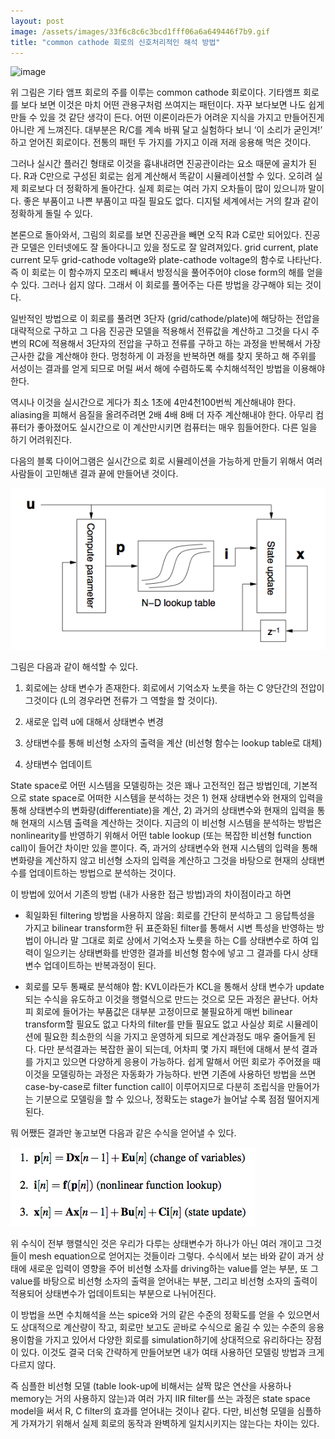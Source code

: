 ```yaml
---
layout: post
image: /assets/images/33f6c8c6c3bcd1fff06a6a649446f7b9.gif
title: "common cathode 회로의 신호처리적인 해석 방법"
---
```





![image](/assets/images/33f6c8c6c3bcd1fff06a6a649446f7b9.gif)







위 그림은 기타 앰프 회로의 주를 이루는 common cathode 회로이다. 기타앰프 회로를 보다 보면 이것은 마치 어떤 관용구처럼 쓰여지는 패턴이다. 자꾸 보다보면 나도 쉽게 만들 수 있을 것 같단 생각이 든다. 어떤 이론이라든가 어려운 지식을 가지고 만들어진게 아니란 게 느껴진다. 대부분은 R/C를 계속 바꿔 달고 실험하다 보니 ‘이 소리가 굳인겨!’ 하고 얻어진 회로이다. 전통의 패턴 두 가지를 가지고 이래 저래 응용해 먹은 것이다.




그러나 실시간 플러긴 형태로 이것을 흉내내려면 진공관이라는 요소 때문에 골치가 된다. R과 C만으로 구성된 회로는 쉽게 계산해서 똑같이 시뮬레이션할 수 있다. 오히려 실제 회로보다 더 정확하게 돌아간다. 실제 회로는 여러 가지 오차들이 많이 있으니까 말이다. 좋은 부품이고 나쁜 부품이고 따질 필요도 없다. 디지털 세계에서는 거의 칼과 같이 정확하게 돌릴 수 있다.




본론으로 돌아와서, 그림의 회로를 보면 진공관을 빼면 오직 R과 C로만 되어있다. 진공관 모델은 인터넷에도 잘 돌아다니고 있을 정도로 잘 알려져있다. grid current, plate current 모두 grid-cathode voltage와 plate-cathode voltage의 함수로 나타난다. 즉 이 회로는 이 함수까지 모조리 빼내서 방정식을 풀어주어야 close form의 해를 얻을 수 있다. 그러나 쉽지 않다. 그래서 이 회로를 풀어주는 다른 방법을 강구해야 되는 것이다.




일반적인 방법으로 이 회로를 풀려면 3단자 (grid/cathode/plate)에 해당하는 전압을 대략적으로 구하고 그 다음 진공관 모델을 적용해서 전류값을 계산하고 그것을 다시 주변의 RC에 적용해서 3단자의 전압을 구하고 전류를 구하고 하는 과정을 반복해서 가장 근사한 값을 계산해야 한다. 멍청하게 이 과정을 반복하면 해를 찾지 못하고 해 주위를 서성이는 결과를 얻게 되므로 머릴 써서 해에 수렴하도록 수치해석적인 방법을 이용해야 한다.




역시나 이것을 실시간으로 게다가 최소 1초에 4만4천100번씩 계산해내야 한다. aliasing을 피해서 음질을 올려주려면 2배 4배 8배 더 자주 계산해내야 한다. 아무리 컴퓨터가 좋아졌어도 실시간으로 이 계산만시키면 컴퓨터는 매우 힘들어한다. 다른 일을 하기 어려워진다.




다음의 블록 다이어그램은 실시간으로 회로 시뮬레이션을 가능하게 만들기 위해서 여러 사람들이 고민해낸 결과 끝에 만들어낸 것이다.



![image](/assets/images/8b261fe7e84b2c338ebb681db828a9e0.png)







그림은 다음과 같이 해석할 수 있다.




1) 회로에는 상태 변수가 존재한다. 회로에서 기억소자 노릇을 하는 C 양단간의 전압이 그것이다 (L의 경우라면 전류가 그 역할을 할 것이다). 

2) 새로운 입력 u에 대해서 상태변수 변경

3) 상태변수를 통해 비선형 소자의 출력을 계산 (비선형 함수는 lookup table로 대체)

4) 상태변수 업데이트




State space로 어떤 시스템을 모델링하는 것은 꽤나 고전적인 접근 방법인데, 기본적으로 state space로 어떠한 시스템을 분석하는 것은 1) 현재 상태변수와 현재의 입력을 통해 상태변수의 변화량(differentiate)을 계산, 2) 과거의 상태변수와 현재의 입력을 통해 현재의 시스템 출력을 계산하는 것이다. 지금의 이 비선형 시스템을 분석하는 방법은 nonlinearity를 반영하기 위해서 어떤 table lookup (또는 복잡한 비선형 function call)이 들어간 차이만 있을 뿐이다. 즉, 과거의 상태변수와 현재 시스템의 입력을 통해 변화량을 계산하지 않고 비선형 소자의 입력을 계산하고 그것을 바탕으로 현재의 상태변수를 업데이트하는 방법으로 분석하는 것이다.




이 방법에 있어서 기존의 방법 (내가 사용한 접근 방법)과의 차이점이라고 하면 




- 획일화된 filtering 방법을 사용하지 않음: 회로를 간단히 분석하고 그 응답특성을 가지고 bilinear transform한 뒤 표준화된 filter를 통해서 시변 특성을 반영하는 방법이 아니라 말 그대로 회로 상에서 기억소자 노릇을 하는 C를 상태변수로 하여 입력이 일으키는 상태변화를 반영한 결과를 비선형 함수에 넣고 그 결과를 다시 상태변수 업데이트하는 반복과정이 된다.

- 회로를 모두 통째로 분석해야 함: KVL이라든가 KCL을 통해서 상태 변수가 update되는 수식을 유도하고 이것을 행렬식으로 만드는 것으로 모든 과정은 끝난다. 어차피 회로에 들어가는 부품값은 대부분 고정이므로 불필요하게 매번 bilinear transform할 필요도 없고 다차의 filter를 만들 필요도 없고 사실상 회로 시뮬레이션에 필요한 최소한의 식을 가지고 운영하게 되므로 계산과정도 매우 줄어들게 된다. 다만 분석결과는 복잡한 꼴이 되는데, 어차피 몇 가지 패턴에 대해서 분석 결과를 가지고 있으면 다양하게 응용이 가능하다. 쉽게 말해서 어떤 회로가 주어졌을 때 이것을 모델링하는 과정은 자동화가 가능하다. 반면 기존에 사용하던 방법을 쓰면 case-by-case로 filter function call이 이루어지므로 다분히 조립식을 만들어가는 기분으로 모델링을 할 수 있으나, 정확도는 stage가 늘어날 수록 점점 떨어지게 된다.




뭐 어쨌든 결과만 놓고보면 다음과 같은 수식을 얻어낼 수 있다.






![image](/assets/images/806de55a6a261d0a6a03ada0671f1a5f.png)




위 수식이 전부 행렬식인 것은 우리가 다루는 상태변수가 하나가 아닌 여러 개이고 그것들이 mesh equation으로 얻어지는 것들이라 그렇다. 수식에서 보는 바와 같이 과거 상태에 새로운 입력이 영향을 주어 비선형 소자를 driving하는 value를 얻는 부분, 또 그 value를 바탕으로 비선형 소자의 출력을 얻어내는 부분, 그리고 비선형 소자의 출력이 적용되어 상태변수가 업데이트되는 부분으로 나뉘어진다.




이 방법을 쓰면 수치해석을 쓰는 spice와 거의 같은 수준의 정확도를 얻을 수 있으면서도 상대적으로 계산량이 작고, 회로만 보고도 곧바로 수식으로 옮길 수 있는 수준의 응용 용이함을 가지고 있어서 다양한 회로를 simulation하기에 상대적으로 유리하다는 장점이 있다. 이것도 결국 더욱 간략하게 만들어보면 내가 여태 사용하던 모델링 방법과 크게 다르지 않다.




즉 심플한 비선형 모델 (table look-up에 비해서는 살짝 많은 연산을 사용하나 memory는 거의 사용하지 않는)과 여러 가지 IIR filter를 쓰는 과정은 state space model을 써서 R, C filter의 효과를 얻어내는 것이나 같다. 다만, 비선형 모델을 심플하게 가져가기 위해서 실제 회로의 동작과 완벽하게 일치시키지는 않는다는 차이는 있다.














